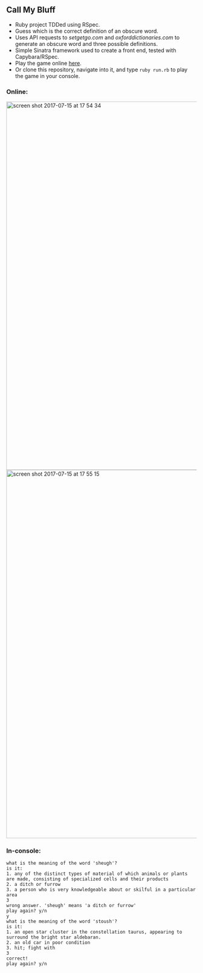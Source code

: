 ## Call My Bluff

* Ruby project TDDed using RSpec.
* Guess which is the correct definition of an obscure word.
* Uses API requests to *setgetgo.com* and *oxforddictionaries.com* to generate an obscure word and three possible definitions.
* Simple Sinatra framework used to create a front end, tested with Capybara/RSpec.
* Play the game online <a href='http://callmybluff-env-1.jmyhtktypv.us-east-1.elasticbeanstalk.com'>here</a>.
* Or clone this repository, navigate into it, and type ``ruby run.rb`` to play the game in your console.

### Online:

<img width="974" alt="screen shot 2017-07-15 at 17 54 34" src="https://user-images.githubusercontent.com/25392162/28241154-e00a5d8e-6986-11e7-8bbb-374f93c7f632.png">

<img width="974" alt="screen shot 2017-07-15 at 17 55 15" src="https://user-images.githubusercontent.com/25392162/28241155-e18054ac-6986-11e7-9c3f-c588d24d4462.png">

### In-console:

```
what is the meaning of the word 'sheugh'?
is it:
1. any of the distinct types of material of which animals or plants are made, consisting of specialized cells and their products
2. a ditch or furrow
3. a person who is very knowledgeable about or skilful in a particular area
3
wrong answer. 'sheugh' means 'a ditch or furrow'
play again? y/n
y
what is the meaning of the word 'stoush'?
is it:
1. an open star cluster in the constellation taurus, appearing to surround the bright star aldebaran.
2. an old car in poor condition
3. hit; fight with
3
correct!
play again? y/n
```
